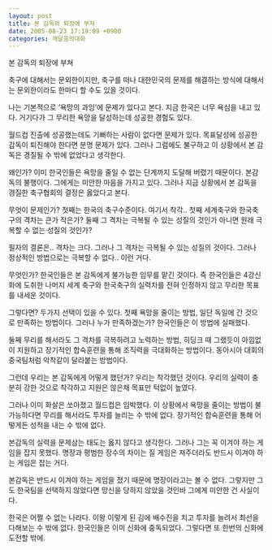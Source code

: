 ```yaml
---
layout: post
title: 본 감독의 퇴장에 부쳐
date: 2005-08-23 17:19:09 +0900
categories: 깨달음의대화
---
```

본 감독의 퇴장에 부쳐
  

  
축구에 대해서는 문외한이지만, 축구를 떠나 대한민국의 문제를 해결하는 방식에 대해서는 문외한이라도 한마디 할 수도 있을 것이다.
  

  
나는 기본적으로 ‘욕망의 과잉’에 문제가 있다고 본다. 지금 한국은 너무 욕심을 내고 있다. 거기다가 그 무리한 욕망을 달성하는데 성공한 경험도 있다.
  

  
월드컵 진출에 성공했는데도 기뻐하는 사람이 없다면 문제가 있다. 목표달성에 성공한 감독이 퇴진해야 한다면 분명 문제가 있다. 그러나 그럼에도 불구하고 이 상황에서 본 감독은 경질될 수 밖에 없었다고 생각한다.
  

  
왜인가? 이미 한국인들은 욕망을 줄일 수 없는 단계까지 도달해 버렸기 때문이다. 본감독의 불행이다. 그에게는 미안한 마음을 가지고 있다. 그러나 지금 상황에서 본 감독을 경질한 축구협회의 결정은 옳았다고 본다.
  

  
무엇이 문제인가? 첫째는 한국의 축구수준이다. 여기서 착각.. 첫째 세계축구와 한국축구의 격차는 큰가 작은가? 둘째 그 격차는 극복될 수 있는 성질의 것인가 아니면 원래 극복할 수 없는 성질의 것인가?
  

  
필자의 결론은.. 격차는 크다. 그러나 그 격차는 극복될 수 있는 성질의 것이다. 그러나 정상적인 방법으로는 극복할 수 없다.. 이런 거다.
  

  
무엇인가? 한국인들은 본 감독에게 불가능한 임무를 맡긴 것이다. 즉 한국인들은 4강신화에 도취한 나머지 세계 축구와 한국축구의 실력차를 전혀 인정하지 않고 무리한 목표를 내세운 것이다.
  

  
그렇다면? 두가지 선택이 있을 수 있다. 첫째 욕망을 줄이는 방법, 일단 독일에 간 것으로 만족하는 방법이다. 그러나 누가 만족하겠는가? 한국인들은 이 방법에 실패했다.
  

  
둘째 무리를 해서라도 그 격차를 극복하려고 노력하는 방법, 히딩크 때 그랬듯이 아낌없이 지원하고 장기적인 합숙훈련을 통해 조직력을 극대화하는 방법이다. 동아시아 대회의 중국팀처럼 악착같이 달라붙는 방법이다.
  

  
그런데 우리는 본 감독에게 어떻게 했던가? 우리는 착각했던 것이다. 우리의 실력이 충분히 강한 것으로 착각하고 지원은 않은채 목표만 턱없이 높였다.
  

  
그러나 이미 화살은 쏘아졌고 월드컵은 임박했다. 이 상황에서 욕망을 줄이는 방법이 불가능하다면 무리를 해서라도 투자를 늘리는 수 밖에 없다. 장기적인 합숙훈련을 통해 어떻게든 성적을 내는 수 밖에 없다.
  

  
본감독의 실력을 문제삼는 태도는 옳지 않다고 생각한다. 그러나 그는 꼭 이겨야 하는 게임을 잡지 못했다. 명장과 평범한 장수의 차이는 질 게임은 져주더라도 반드시 이겨야 하는 게임은 잡는 거다.
  

  
본감독은 반드시 이겨야 하는 게임을 졌기 때문에 명장이라고는 볼 수 없다. 그렇지만 그도 한국팀을 선택하지 않았다면 망신을 당하지 않았을 것인바 그에게 미안한 건 사실이다.
  

  
한국은 어쩔 수 없는 나라다. 이왕 이렇게 된 김에 배수진을 치고 투자를 늘려서 최선을 다해보는 수 밖에 없다. 한국인들은 이미 신화에 중독되었다. 그렇다면 또 한번의 신화에 도전할 밖에.